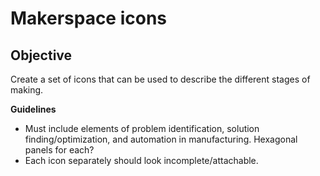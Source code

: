 # Makerspace icons

## Objective 

Create a set of icons that can be used to describe the different stages of making.

**Guidelines**

*    Must include elements of problem identification, solution finding/optimization, and automation in manufacturing. Hexagonal panels for each?
*    Each icon separately should look incomplete/attachable.

